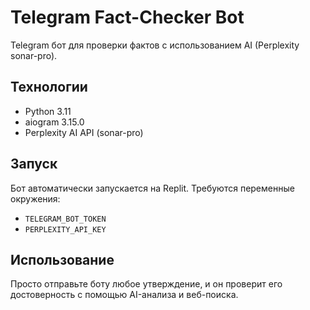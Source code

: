 # Telegram Fact-Checker Bot

Telegram бот для проверки фактов с использованием AI (Perplexity sonar-pro).

## Технологии

- Python 3.11
- aiogram 3.15.0
- Perplexity AI API (sonar-pro)

## Запуск

Бот автоматически запускается на Replit. Требуются переменные окружения:
- `TELEGRAM_BOT_TOKEN`
- `PERPLEXITY_API_KEY`

## Использование

Просто отправьте боту любое утверждение, и он проверит его достоверность с помощью AI-анализа и веб-поиска.
